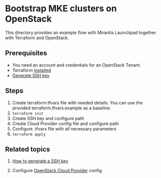 # Bootstrap MKE clusters on OpenStack

This directory provides an example flow with Mirantis Launchpad together with Terraform and OpenStack.

## Prerequisites

* You need an account and credentials for an OpenStack Tenant.
* Terraform [installed](https://learn.hashicorp.com/terraform/getting-started/install)
* [Generate SSH key](https://help.github.com/en/github/authenticating-to-github/generating-a-new-ssh-key-and-adding-it-to-the-ssh-agent#generating-a-new-ssh-key)

## Steps

1. Create terraform.tfvars file with needed details. You can use the provided terraform.tfvars.example as a baseline.
2. `terraform init`
3. Create SSH key and configure path
4. Create Cloud Provider config file and configure path
5. Configure .tfvars file with all necessary parameters
6. `terraform apply`

## Related topics

1. [How to generate a SSH key](https://docs.github.com/en/github/authenticating-to-github/generating-a-new-ssh-key-and-adding-it-to-the-ssh-agent)

2. Configure [OpenStack Cloud Provider](https://github.com/kubernetes/cloud-provider-openstack/blob/master/docs/getting-started-provider-dev.md) config
